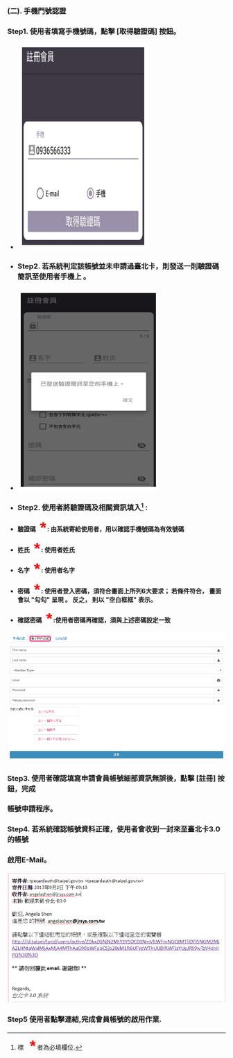 ### \(二\). 手機門號認證

### Step1. 使用者填寫手機號碼，點擊 \[取得驗證碼\] 按鈕。

* ![](/assets/phone_Reg1.png)

* ### Step2. 若系統判定該帳號並未申請過臺北卡，則發送一則驗證碼簡訊至使用者手機上 。
* ### ![](/assets/phone_reg2.png)
* ### Step2. 使用者將驗證碼及相關資訊填入[^1] :
* #### 驗證碼![](/assets/star.png) : 由系統寄給使用者，用以確認手機號碼為有效號碼
* #### 姓氏![](/assets/star.png) : 使用者姓氏
* #### 名字![](/assets/star.png) : 使用者名字
* #### 密碼![](/assets/star.png) : 使用者登入密碼，須符合畫面上所列6大要求； 若條件符合， 畫面會以 "勾勾" 呈現 。 反之， 則以 "空白框框"  表示。
* #### 確認密碼![](/assets/star.png) :使用者密碼再確認，須與上述密碼設定一致

#### ![](/assets/email_registered.png)

### Step3. 使用者確認填寫申請會員帳號細部資訊無誤後，點擊 \[註冊\] 按鈕，完成

### 帳號申請程序。

### Step4. 若系統確認帳號資料正確，使用者會收到一封來至臺北卡3.0 的帳號

### 啟用E-Mail。

![](/assets/email_confirm.png)

### Step5 使用者點擊連結,完成會員帳號的啟用作業.

#### 

#### 

[^1]: 標 ![](/assets/star.png) 者為必填欄位.

